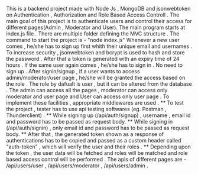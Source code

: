This is a backend project made with Node Js , MongoDB and jsonwebtoken on Authentication , Authorization and Role Based Access Controll . The main goal of this project is to authenticate users and control their access for different pages(Admin , Moderator and User).
The main program starts at index.js file . There are multiple folder defining the MVC structure .
The command to start the project is - "node index.js"
Whenever a new user comes , he/she has to sign up first whith their unique email and usernames . To increase security , jsonwebtoken and bcrypt is used to hash and store the password .
After that a token is generated with an expiry time of 24 hours . If the same user again comes , he/she has to sign in . No need to sign up .
After signin/signup , if a user wants to access admin/moderator/user page , he/she will be granted the access based on the role . The role by dafualt is user , but it can be altered from the database .
The admin can access all the pages , moderator can access only moderator and user page and User can access only user page . To implement these facilities , appropriate middlewares are used .
** To test the project , tester has to use api testing softwares (eg. Postman , Thunderclient) .
** While signing up (/api/auth/signup) , username , email id and password has to be passed as request body.
** While signing in (/api/auth/signin) , only email id and password has to be passed as request body.
** After that , the generated token shown as a response of authentications has to be copied and passed as a custom header called "auth-token" , which will verify the user and their roles .
** Depending upon the token , the user data will be fetched and roles will be matched and role based access control will be performed . The apis of different pages are - /api/users/user , /api/users/moderator , /api/users/admin . 
